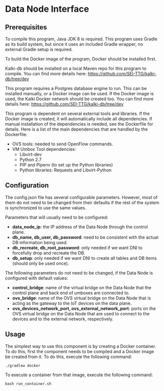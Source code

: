 # Data Node Interface

## Prerequisites
To compile this program, Java JDK 8 is required. This program uses Gradle as its build system, 
but since it uses an included Gradle wrapper, no external Gradle setup is required.

To build the Docker image of the program, Docker should be installed first.

Kalki-db should be installed on a local Maven repo for this program to compile. 
You can find more details here: https://github.com/SEI-TTG/kalki-db/tree/dev

This program requires a Postgres database engine to run. This can be installed manually, or a Docker image
can be used. If the Docker image is used, the Kalki Docker network should be created too.
You can find more details here: https://github.com/SEI-TTG/kalki-db/tree/dev

This program is dependent on several external tools and libraries. If the Docker image is
created, it will automatically include all dependencies. If manual installation of the dependencies 
is needed, see the Dockerfile for details. Here is a list of the main dependencies that are handled by the 
Dockerfile:
 - OVS tools: needed to send OpenFlow commands.
 - VM Umbox Tool dependencies:
   - Libvirt-dev
   - Python 2.7
   - PIP and Pipenv (to set up the Python libraries)
   - Python libraries: Requests and Libvirt-Python
 
## Configuration
The config.json file has several configurable parameters. However, most of them do not need to be
changed from their defaults if the rest of the system is synchronized to use the same values.

Parameters that will usually need to be configured:
 - <b>data_node_ip</b>: the IP address of the Data Node through the control plane. 
 - <b>db_name, db_user, db_password</b>: need to be consistent with the actual DB information being used.
 - <b>db_recreate, db_root_password</b>: only needed if we want DNI to forcefully drop and recreate the DB.
 - <b>db_setup</b>: only needed if we want DNI to create all tables and DB items (should only be used once).

The following parameters do not need to be changed, if the Data Node is configured with default values:
 - <b>control_bridge</b>: name of the virtual bridge on the Data Node that the control plane and back end of
   umboxes are connected to.
 - <b>ovs_bridge</b>: name of the OVS virtual bridge on the Data Node that is acting as the gateway to the 
   IoT devices on the data plane.
 - <b>ovs_devices_network_port, ovs_external_network_port</b>: ports on the OVS virtual bridge on the 
 Data Node that are used to connect to the devices and to the external network, respectively.
 
## Usage
The simplest way to use this component is by creating a Docker container. To do this, first the component
needs to be compiled and a Docker image be created from it. To do this, execute the following command:

  `./gradlew docker`

To execute a container from that image, execute the following command:

  `bash run_container.sh`  
